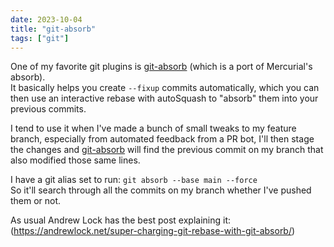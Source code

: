 ```yaml
---
date: 2023-10-04
title: "git-absorb"
tags: ["git"]
---
```





One of my favorite git plugins is [git-absorb](https://github.com/tummychow/git-absorb) (which is a port of Mercurial's absorb).  
It basically helps you create `--fixup` commits automatically, which you can then use an interactive rebase with autoSquash to "absorb" them into your previous commits.

I tend to use it when I've made a bunch of small tweaks to my feature branch, especially from automated feedback from a PR bot, I'll then stage the changes and [git-absorb](https://github.com/tummychow/git-absorb) will find the previous commit on my branch that also modified those same lines.

I have a git alias set to run:
`git absorb --base main --force`  
So it'll search through all the commits on my branch whether I've pushed them or not.

As usual Andrew Lock has the best post explaining it: (https://andrewlock.net/super-charging-git-rebase-with-git-absorb/)
